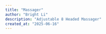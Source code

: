 ```yaml
---
title: "Massager"
author: "Bright Li"
description: "Adjustable 8 Headed Massager"
created_at: "2025-06-16"
---
```

